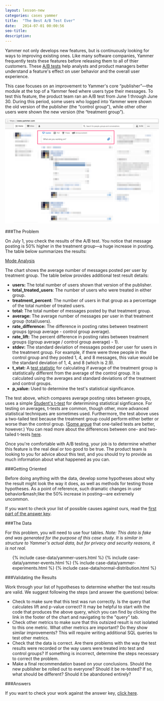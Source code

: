 ```yaml
---
layout: lesson-new
categories: cases yammer
title:  "The Best A/B Test Ever"
date:   2014-07-01 00:00:56
seo-title: 
description: 
---
```


Yammer not only develops new features, but is continuously looking for ways to improving existing ones. Like many software companies, Yammer frequently tests these features before releasing them to all of thier customers. These [A/B tests](http://en.wikipedia.org/wiki/A/B_testing) help analysts and product managers better understand a feature's effect on user behavior and the overall user experience.

This case focuses on an improvement to Yammer's core “publisher”&mdash;the module at the top of a Yammer feed where users type their messages. To test this feature, the product team ran an A/B test from June 1 through June 30. During this period, some users who logged into Yammer were shown the old version of the publisher (the “control group”), while other other users were shown the new version (the “treatment group”). 

<a href="/images/cases/yammer-publisher.png" class="with-caption image-link" title="Yammer's publisher">
  <img src="/images/cases/yammer-publisher.png" />  
</a>

###The Problem

On July 1, you check the results of the A/B test. You notice that message posting is 50% higher in the treatment group&mdash;a huge increase in posting. The table below summarizes the results:

<a href="https://modeanalytics.com/benn/reports/4194f44b1866/runs/dfb63bac58ab/embed" class="mode-embed">Mode Analysis</a><script src="https://modeanalytics.com/embed/embed.js"></script>

The chart shows the average number of messages posted per user by treatment group. The table below provides additional test result details:

* **users:** The total number of users shown that version of the publisher.
* **total\_treated\_users**: The number of users who were treated in either group.
* **treatment_percent**: The number of users in that group as a percentage of the total number of treated users.
* **total:** The total number of messages posted by that treatment group.
* **average:** The average number of messages per user in that treatment group (total/users).
* **rate_difference:** The difference in posting rates between treatment groups (group average - control group average).
* **rate_lift:** The percent difference in posting rates between treatment groups ((group average / control group average) - 1).
* **stdev:** The standard deviation of messages posted per user for users in the treatment group. For example, if there were three people in the control group and they posted 1, 4, and 8 messages, this value would be the standard deviation of 1, 4, and 8 (which is 2.9).
* **t_stat:** A [test statistic](http://en.wikipedia.org/wiki/Student's_t-test) for calculating if average of the treatment group is statistically different from the average of the control group. It is calculated using the averages and standard deviations of the treatment and control groups.
* **p_value:** Used to determine the test's statistical significance.

The test above, which compares average posting rates between groups, uses a simple [Student's t-test](http://en.wikipedia.org/wiki/Student's_t-test) for deterimining statistical signficance. For testing on averages, t-tests are common, though other, more advanced statistical techniques are sometimes used. Furthermore, the test above uses a two-tailed test because the treatment group could perform either better or worse than the control group. ([Some argue](https://help.optimizely.com/hc/en-us/articles/200133789-How-long-to-run-a-test#calculating_significance) that one-tailed tests are better, however.) You can read more about the differences between one- and two-tailed t-tests [here](http://www.ats.ucla.edu/stat/mult_pkg/faq/general/tail_tests.htm).

Once you're comfortable with A/B testing, your job is to determine whether this feature is the real deal or too good to be true. The product team is looking to you for advice about this test, and you should try to provide as much information about what happened as you can.

###Getting Oriented

Before doing anything with the data, develop some hypotheses about why the result might look the way it does, as well as methods for testing those hypotheses. As a point of reference, such dramatic changes in user behavior&mash;like the 50% increase in posting&mdash;are extremely uncommon.

If you want to check your list of possible causes against ours, read the [first part of the answer key](answers/best-ab-test-ever-answers.html).

###The Data

For this problem, you will need to use four tables. *Note: This data is fake and was generated for the purpose of this case study. It is similar in structure to Yammer's actual data, but for privacy and security reasons, it is not real.*

<div class="accordion">
  <ul>
    {% include case-data/yammer-users.html %}
    {% include case-data/yammer-events.html %}
    {% include case-data/yammer-experiments.html %}
    {% include case-data/normal-distribution.html %}
  </ul>
</div>

###Validating the Results

Work through your list of hypotheses to determine whether the test results are valid. We suggest following the steps (and answer the questions) below:

* Check to make sure that this test was run correctly. Is the query that calculates lift and p-value correct? It may be helpful to start with the code that produces the above query, which you can find by clicking the link in the footer of the chart and navigating to the "query" tab.
* Check other metrics to make sure that this outsized result is not isolated to this one metric. What other metrics are important? Do they show similar improvements? This will require writing additional SQL queries to test other metrics.
* Check that the data is correct. Are there problems with the way the test results were recorded or the way users were treated into test and control groups? If something is incorrect, determine the steps necessary to correct the problem.
* Make a final recommendation based on your conclusions. Should the new publisher be rolled out to everyone? Should it be re-tested? If so, what should be different? Should it be abandoned entirely?

###Answers

If you want to check your work against the answer key, [click here](answers/best-ab-test-ever-answers.html#solution).